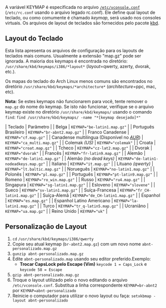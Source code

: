 A variável KEYMAP é especificada no arquivo [`/etc/vconsole.conf`](/index.php/Systemd#Console_and_keymap "Systemd") (`/etc/rc.conf` usando o arquivo legado rc.conf). Ele define qual layout de teclado, ou como comumente é chamado *keymap*, será usado nos consoles virtuais. Os arquivos de layout de teclados são fornecidos pelo pacote [kbd](https://www.archlinux.org/packages/?name=kbd).

## Layout do Teclado

Esta lista apresenta os arquivos de configuração para os layouts de teclados mais comuns. Usualmente a extensão "map.gz" pode ser ignorada. A maioria dos keymaps é encontrada no diretório: `/usr/share/kbd/keymaps/i386/*layout*` (*layout*=qwerty, azerty, dvorak, etc.).

Os mapas do teclado do Arch Linux menos comuns são encontrados no diretório `/usr/share/kbd/keymaps/*architecture*` (*architecture*=ppc, mac, etc).

**Nota:** Se estes keymaps não funcionarem para você, tente remover o `map.gz` do nome do keymap. Se isto não funcionar, verifique se o arquivo keymap existe no diretório `/usr/share/kbd/keymaps/` usando o comando `find`: `find /usr/share/kbd/keymaps/ -name "*[keymap desejado]*"`

| Teclado | Parâmetro |
| Belga | `KEYMAP="be-latin1.map.gz"` |
| Português Brasileiro | `KEYMAP="br-abnt2.map.gz"` |
| Franco Canadense | `KEYMAP="cf.map.gz"` |
| Canadense multilíngua (Disponível no *[AUR](/index.php/Arch_User_Repository "Arch User Repository")*) | `KEYMAP="ca_multi.map.gz"` |
| Colemak *(US)* | `KEYMAP="colemak"` |
| Croata | `KEYMAP="croat.map.gz"` |
| Tcheco | `KEYMAP="cz-lat2.map.gz"` |
| Dvorak | `KEYMAP="dvorak"` |
| Francês | `KEYMAP="fr-latin9.map.gz"` |
| Alemão | `KEYMAP="de-latin1.map.gz"` |
| Alemão *(no dead keys)* | `KEYMAP="de-latin1-nodeadkeys.map.gz"` |
| Italiano | `KEYMAP="it.map.gz"` |
| Lituano *(qwerty)* | `KEYMAP="lt.baltic.map.gz"` |
| Norueguês | `KEYMAP="no-latin1.map.gz"` |
| Polonês | `KEYMAP="pl.map.gz"` |
| Português | `KEYMAP="pt-latin9.map.gz"` |
| Romeno | `KEYMAP="ro_win.map.gz"` |
| Russo | `KEYMAP="ru4.map.gz"` |
| Singapura | `KEYMAP="sg-latin1.map.gz"` |
| Esloveno | `KEYMAP="slovene"` |
| Sueco | `KEYMAP="sv-latin1.map.gz"` |
| Suíça-Francesa | `KEYMAP="fr_CH-latin1.map.gz"` |
| Suíça-Alemã | `KEYMAP="de_CH-latin1.map.gz"` |
| Espanhol | `KEYMAP="es.map.gz"` |
| Espanhol Latino Americano | `KEYMAP="la-latin1.map.gz"` |
| Turco | `KEYMAP="tr_q-latin5.map.gz"` |
| Ucraniâno | `KEYMAP="ua.map.gz"` |
| Reino Unido | `KEYMAP="uk"` |

## Personalização de Layout

1.  `cd` `/usr/share/kbd/keymaps/i386/qwerty`
2.  Copie seu atual keymap (`br-abnt2.map.gz`) com um novo nome `abnt-personalizado.map.gz`
3.  `gunzip abnt-personalizado.map.gz`
4.  Edite `abnt-personalizado.map` usando seu editor preferido.Exemplo:
    *   **Trocar CapsLock pelo Escape (Vim)**
        `keycode 1 = Caps_Lock` e `keycode 58 = Escape`
5.  `gzip abnt-personalizado.map.gz`
6.  Troque o layout utilizado pelo o novo editando o arquivo `/etc/vconsole.conf`. Substitua a linha correspondente `KEYMAP=br-abnt2` por `KEYMAP=abnt-personalizado`
7.  Reinicie o computador para utilizar o novo layout ou faça: `setxkbmap -layout abnt-personalizado`